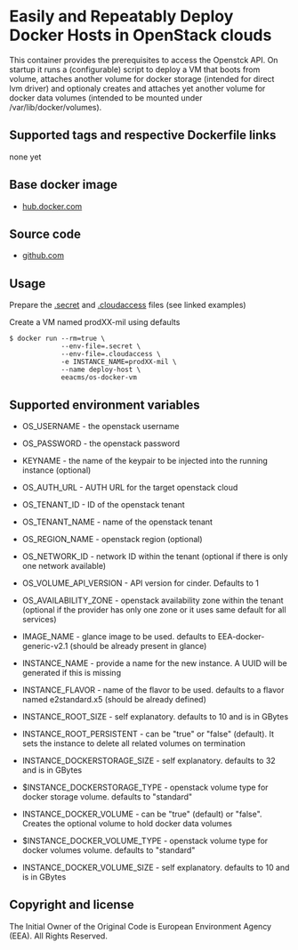 # Easily and Repeatably Deploy Docker Hosts in OpenStack clouds

This container provides the prerequisites to access the Openstck API. On startup it runs a (configurable) script to deploy a VM that boots from volume, attaches another volume for docker storage (intended for direct lvm driver) and optionaly creates and attaches yet another volume for docker data volumes (intended to be mounted under /var/lib/docker/volumes).

## Supported tags and respective Dockerfile links

none yet

## Base docker image

 - [hub.docker.com](https://hub.docker.com/r/eeacms/os-docker-vm/)

## Source code

  - [github.com](https://github.com/eea/eea.docker.openstack.host/)

## Usage

Prepare the [.secret](https://github.com/eea/eea.docker.openstack.host/blob/master/.secret.example) and [.cloudaccess](https://github.com/eea/eea.docker.openstack.host/blob/master/.cloudaccess.example) files (see linked examples)

Create a VM named prodXX-mil using defaults

    $ docker run --rm=true \
                 --env-file=.secret \
                 --env-file=.cloudaccess \
                 -e INSTANCE_NAME=prodXX-mil \
                 --name deploy-host \
                 eeacms/os-docker-vm


## Supported environment variables

* OS_USERNAME - the openstack username
* OS_PASSWORD - the openstack password
* KEYNAME     - the name of the keypair to be injected into the running instance (optional)

* OS_AUTH_URL           - AUTH URL for the target openstack cloud
* OS_TENANT_ID          - ID of the openstack tenant 
* OS_TENANT_NAME        - name of the openstack tenant 
* OS_REGION_NAME        - openstack region (optional)
* OS_NETWORK_ID		- network ID within the tenant (optional if there is only one network available)
* OS_VOLUME_API_VERSION - API version for cinder. Defaults to 1
* OS_AVAILABILITY_ZONE  - openstack availability zone within the tenant (optional if the provider has only one zone or it uses same default for all services)

* IMAGE_NAME                  - glance image to be used. defaults to EEA-docker-generic-v2.1 (should be already present in glance)
* INSTANCE_NAME               - provide a name for the new instance. A UUID will be generated if this is missing
* INSTANCE_FLAVOR             - name of the flavor to be used. defaults to a flavor named e2standard.x5 (should be already defined)
* INSTANCE_ROOT_SIZE          - self explanatory. defaults to 10 and is in GBytes
* INSTANCE_ROOT_PERSISTENT    - can be "true" or "false" (default). It sets the instance to delete all related volumes on termination
* INSTANCE_DOCKERSTORAGE_SIZE - self explanatory. defaults to 32 and is in GBytes
* $INSTANCE_DOCKERSTORAGE_TYPE - openstack volume type for docker storage volume. defaults to "standard"
* INSTANCE_DOCKER_VOLUME      - can be "true" (default) or "false". Creates the optional volume to hold docker data volumes
* $INSTANCE_DOCKER_VOLUME_TYPE - openstack volume type for docker volumes volume. defaults to "standard"
* INSTANCE_DOCKER_VOLUME_SIZE - self explanatory. defaults to 10 and is in GBytes


## Copyright and license

The Initial Owner of the Original Code is European Environment Agency (EEA).
All Rights Reserved.


